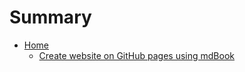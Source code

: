 # Summary

- [Home](./index.md)
  - [Create website on GitHub pages using mdBook](./github-pages-with-mdbook.md)


